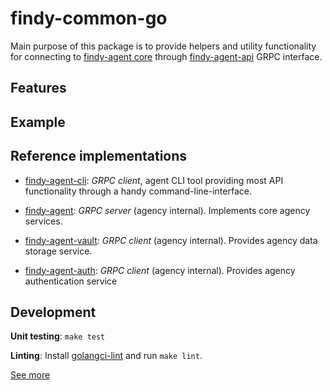 # findy-common-go


Main purpose of this package is to provide helpers and utility functionality for connecting to [findy-agent core](https://github.com/findy-network/findy-agent) through [findy-agent-api](https://github.com/findy-network/findy-agent-api) GRPC interface.

## Features

## Example

## Reference implementations

* [findy-agent-cli](https://github.com/findy-network/findy-agent-cli): *GRPC client*, agent CLI tool providing most API functionality through a handy command-line-interface.

* [findy-agent](https://github.com/findy-network/findy-agent): *GRPC server* (agency internal). Implements core agency services.
* [findy-agent-vault](https://github.com/findy-network/findy-agent-vault): *GRPC client* (agency internal). Provides agency data storage service.
* [findy-agent-auth](https://github.com/findy-network/findy-agent-auth): *GRPC client* (agency internal). Provides agency authentication service

## Development

**Unit testing**: `make test`

**Linting**: Install [golangci-lint](https://golangci-lint.run/usage/install/#local-installation) and run `make lint`.

[See more](./scripts/README.md)